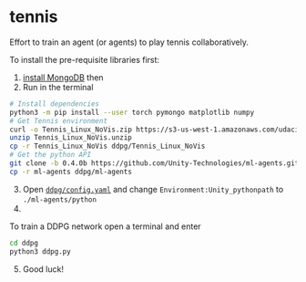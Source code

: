# **tennis**

Effort to train an agent (or agents) to play tennis collaboratively.

To install the pre-requisite libraries first:
1. [install MongoDB](https://docs.mongodb.com/manual/tutorial/install-mongodb-on-ubuntu/) then
2. Run in the terminal
```bash
# Install dependencies
python3 -m pip install --user torch pymongo matplotlib numpy
# Get Tennis environment
curl -o Tennis_Linux_NoVis.zip https://s3-us-west-1.amazonaws.com/udacity-drlnd/P3/Tennis/Tennis_Linux_NoVis.zip
unzip Tennis_Linux_NoVis.unzip
cp -r Tennis_Linux_NoVis ddpg/Tennis_Linux_NoVis
# Get the python API
git clone -b 0.4.0b https://github.com/Unity-Technologies/ml-agents.git ml-agents
cp -r ml-agents ddpg/ml-agents
```
3. Open [`ddpg/config.yaml`](https://github.com/odellus/reacher/blob/master/config.yaml#L11) and change `Environment:Unity_pythonpath` to `./ml-agents/python`  
4.
To train a DDPG network open a terminal and enter
```bash
cd ddpg
python3 ddpg.py
```
5. Good luck!
